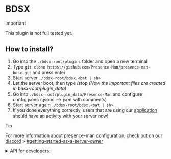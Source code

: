 # BDSX
> [!IMPORTANT]
> This plugin is not full tested yet.

## How to install?
1.  Go into the `./bdsx-root/plugins` folder and open a new terminal
2.  Type `git clone https://github.com/Presence-Man/presence-man-bdsx.git` and press enter
3.  Start server `./bdsx-root/bdsx.<bat | sh>`
4.  Let the server boot, then type /stop *(Now the important files are created in bdsx-root/plugin_data)*
5.  Go into `./bdsx-root/plugin_data/Presence-Man` and configure config.jsonc (.jsonc --> json with comments)
6.  Start server again `./bdsx-root/bdsx.<bat | sh>`
7.  If you done everything correctly, users that are using our [application](https://github.com/presence-man/application/releases) should have an activity with your server now!

> [!TIP]
> For more information about presence-man configuration, check out on our [discord](https://presence-man.com/discord) > [#getting-started-as-a-server-owner](https://discord.com/channels/1128740911183036448/1257708145405595770)

<details>
<summary>API for developers:</summary>

```ts
import * as PresenceMan from "@bdsx/presence-man-bdsx";
import {
    APIActivity, ActivityType, DefaultActivities,
    getSkinURL, getHeadURL, setActivity
}, * as PresenceMan from "./index";

// NOTE: Update activity
// Also works: const activity_oop = new APIActivity();
const activity_default = PresenceMan.DefaultActivities.activity();
const activity_ends_in_15mins = PresenceMan.DefaultActivities.ends_in(Date.now() +(1000 *60 *15), activity_default);
const activity_players_left = PresenceMan.DefaultActivities.players_left(9, 16, activity_ends_in_15mins);
PresenceMan.setActivity(player, activity_players_left); // update
PresenceMan.setActivity(player, null); // clear

// NOTE: Get skin/head url
const gray = false;
const size = 128; // 128x128
PresenceMan.getSkinURL(player, gray);
PresenceMan.getHeadURL(player, !gray, scale);
```

</details>